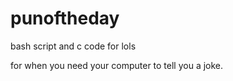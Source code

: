 # punoftheday
bash script and c code for lols

for when you need your computer to tell you a joke. 
